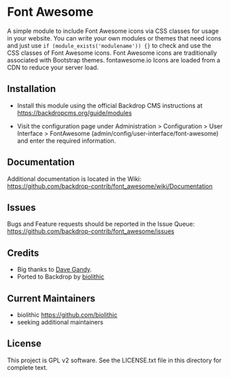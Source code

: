 Font Awesome
============

A simple module to include Font Awesome icons via CSS classes for usage in your website.
You can write your own modules or themes that need icons and just use 
`if (module_exists('modulename')) {}` to check and use the CSS classes of Font Awesome icons.
Font Awesome icons are traditionally associated with Bootstrap themes.  fontawesome.io
Icons are loaded from a CDN to reduce your server load.

Installation
------------

- Install this module using the official Backdrop CMS instructions at
  https://backdropcms.org/guide/modules

- Visit the configuration page under Administration > Configuration > 
  User Interface > FontAwesome (admin/config/user-interface/font-awesome) and 
  enter the required information.

Documentation
-------------

Additional documentation is located in the Wiki:
https://github.com/backdrop-contrib/font_awesome/wiki/Documentation

Issues
------

Bugs and Feature requests should be reported in the Issue Queue:
https://github.com/backdrop-contrib/font_awesome/issues

Credits
-------

- Big thanks to [Dave Gandy](http://twitter.com/davegandy).
- Ported to Backdrop by [biolithic](https://github.com/biolithic)

Current Maintainers
-------------------

- biolithic <https://github.com/biolithic>
- seeking additional maintainers

License
-------

This project is GPL v2 software. See the LICENSE.txt file in this directory for complete text.
